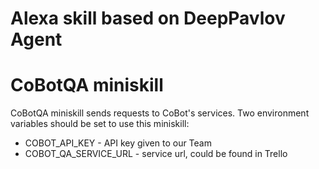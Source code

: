 # Alexa skill based on DeepPavlov Agent

CoBotQA miniskill
========================
CoBotQA miniskill sends requests to CoBot's services. Two environment variables 
should be set to use this miniskill:
 * COBOT_API_KEY - API key given to our Team
 * COBOT_QA_SERVICE_URL - service url, could be found in Trello

